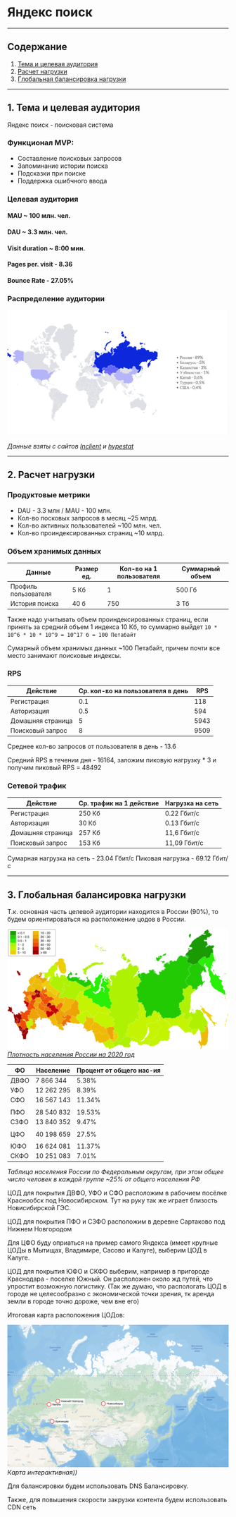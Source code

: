 # Яндекс поиск
___
## Содержание
1. [Тема и целевая аудитория](#1-тема-и-целевая-аудитория)
2. [Расчет нагрузки](#2-расчет-нагрузки)
3. [Глобальная балансировка нагрузки](#3-глобальная-балансировка-нагрузки)
___
## 1. Тема и целевая аудитория

Яндекс поиск - поисковая система

### Функционал MVP:

- Составление поисковых запросов
- Запоминание истории поиска
- Подсказки при поиске
- Поддержка ошибчного ввода

### Целевая аудитория

#### MAU ~ 100  млн. чел.
#### DAU ~ 3.3 млн. чел.
#### Visit duration ~ 8:00 мин.
#### Pages per. visit - 8.36
#### Bounce Rate - 27.05%

### Распределение аудитории
![](images/map.png)

*Данные взяты с сайтов [Inclient](https://inclient.ru/yandex-stats/) и [hypestat](https://hypestat.com/)*
___
## 2. Расчет нагрузки

### Продуктовые метрики

* DAU - 3.3 млн / MAU - 100 млн.
* Кол-во посковых запросов в месяц ~25 млрд.
* Кол-во активных пользователей ~100 млн. чел.
* Кол-во проиндексированных страниц ~10 млрд.
 
### Объем хранимых данных


| Данные               | Размер ед. | Кол-во на 1 пользователя | Суммарный объем |
|----------------------|------------|--------------------------|-----------------|
| Профиль пользователя | 5 Кб       | 1                        | 500 Гб          |
| История поиска       | 40 б       | 750                      | 3 Тб            |

Также надо учитывать объем проиндексированных страниц, если принять за средний объем 1 индекса 10 Кб, то суммарно выйдет ``` 10 * 10^6 * 10 * 10^9 = 10^17 б = 100 Петабайт ```

Сумарный объем хранимых данных ~100 Петабайт, причем почти все место занимают поисковые индексы.

### RPS

| Действие          | Ср. кол-во на пользователя в день | RPS  |
|-------------------|-----------------------------------|------|
| Регистрация       | 0.1                               | 118  |
| Авторизация       | 0.5                               | 594  |
| Домашняя страница | 5                                 | 5943 |
| Поисковый запрос  | 8                                 | 9509 |

Среднее кол-во запросов от пользователя в день - 13.6

Средний RPS в течении дня - 16164, заложим пиковую нагрузку * 3 и получим пиковый RPS = 48492

### Сетевой трафик

| Действие          | Ср. трафик на 1 действие | Нагрузка на сеть |
|-------------------|--------------------------|------------------|
| Регистрация       | 250 Кб                   | 0.22 Гбит/с      |
| Авторизация       | 30 Кб                    | 0.13 Гбит/с      |
| Домашняя страница | 257 Кб                   | 11,6 Гбит/с      |
| Поисковый запрос  | 153 Кб                   | 11,09 Гбит/с     |

Сумарная нагрузка на сеть - 23.04 Гбит/с
Пиковая нагрузка - 69.12 Гбит/с

___

## 3. Глобальная балансировка нагрузки

Т.к. основная часть целевой аудитории находится в России (90%), то будем ориентироваться на расположение цодов в России.

![](/images/Плотность%20населения%20субъектов%20Российской%20Федерации.png)
*[Плотность населения России на 2020 год](https://ru.wikipedia.org/wiki/%D0%9F%D0%BB%D0%BE%D1%82%D0%BD%D0%BE%D1%81%D1%82%D1%8C_%D0%BD%D0%B0%D1%81%D0%B5%D0%BB%D0%B5%D0%BD%D0%B8%D1%8F_%D1%81%D1%83%D0%B1%D1%8A%D0%B5%D0%BA%D1%82%D0%BE%D0%B2_%D0%A0%D0%BE%D1%81%D1%81%D0%B8%D0%B9%D1%81%D0%BA%D0%BE%D0%B9_%D0%A4%D0%B5%D0%B4%D0%B5%D1%80%D0%B0%D1%86%D0%B8%D0%B8)*

| ФО   | Население  | Процент от общего нас-ия |
|------|------------|--------------------------|
| ДВФО | 7 866 344  | 5.38%                    |
| УФО  | 12 262 295 | 8.39%                    |
| СФО  | 16 567 143 | 11.34%                   |
|      |            |                          |
| ПФО  | 28 540 832 | 19.53%                   |
| СЗФО | 13 840 352 | 9.47%                    |
|      |            |                          |
| ЦФО  | 40 198 659 | 27.5%                    |
|      |            |                          |
| ЮФО  | 16 624 081 | 11.37%                   |
| СКФО | 10 251 083 | 7.01%                    |

*Таблица населения России по Федеральным округам, при этом общее число человек в каждой группе ~25% от общего населения РФ*

ЦОД для покрытия ДВФО, УФО и СФО расположим в рабочием посёлке Краснообск под Новосибирском. Тут на руку так же играет близость Новисибирской ГЭС.

ЦОД для покрытия ПФО и СЗФО расположим в деревне Сартаково под Нижнем Новгородом

Для ЦФО буду оприаться на пример самого Яндекса (имеет крупные ЦОДы в Мытищах, Владимире, Сасово и Калуге), выберим ЦОД в Калуге.

ЦОД для покрытия ЮФО и СКФО выберим, например в пригороде Краснодара - поселке Южный. Он расположен около жд путей, что упростит возможную логистику. (Так же думаю, что распологать ЦОД в городе не целесообразно с экономической точки зрения, тк аренда земли в городе точно дороже, чем вне его)

Итоговая карта расположения ЦОДов:

[![](./images/Снимок%20экрана%202024-09-29%20в%2021.11.40.png)](https://yandex.ru/maps/?um=constructor%3A0c7e657fabbb9f48b93434478e08ca603ff05d644c59ed112c17348c80fcff5f&source=constructorLink)
*Карта интерактивная))*

Для балансировки будем использовать DNS Балансировку.

Также, для повышения скорости закрузки контента будем использовать CDN сеть
